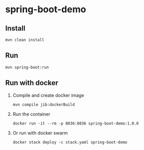# spring-boot-demo

## Install
    mvn clean install

## Run
    mvn spring-boot:run

## Run with docker
1. Compile and create docker image

       mvn compile jib:dockerBuild

2. Run the container

       docker run -it --rm -p 8036:8036 spring-boot-demo:1.0.0

3. Or run with docker swarm

       docker stack deploy -c stack.yaml spring-boot-demo
